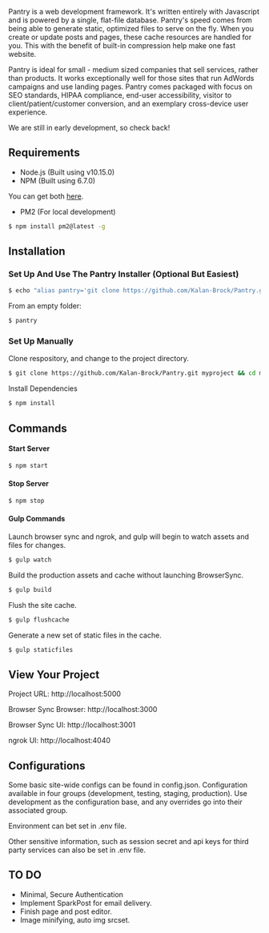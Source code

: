 Pantry is a web development framework. It's written entirely with Javascript and is powered by a single, flat-file database. Pantry's speed comes from being able to generate static, optimized files to serve on the fly. When you create or update posts and pages, these cache resources are handled for you. This with the benefit of built-in compression help make one fast website.

Pantry is ideal for small - medium sized companies that sell services, rather than products.  It works exceptionally well for those sites that run AdWords campaigns and use landing pages. Pantry comes packaged with focus on SEO standards, HIPAA compliance, end-user accessibility, visitor to client/patient/customer conversion, and an exemplary cross-device user experience.

We are still in early development, so check back!

## Requirements
- Node.js (Built using v10.15.0)
- NPM (Built using 6.7.0)

You can get both [here](https://nodejs.org).

- PM2 (For local development)

```bash
$ npm install pm2@latest -g
```


## Installation
### Set Up And Use The Pantry Installer (Optional But Easiest)

```bash
$ echo "alias pantry='git clone https://github.com/Kalan-Brock/Pantry.git . && npm install && npm start'" >> ~/.profile && source ~/.profile
```

From an empty folder:

```bash
$ pantry
```

### Set Up Manually

Clone respository, and change to the project directory.

```bash
$ git clone https://github.com/Kalan-Brock/Pantry.git myproject && cd myproject
```

Install Dependencies
```bash
$ npm install
```

## Commands

#### Start Server
```bash
$ npm start
```

#### Stop Server
```bash
$ npm stop
```

#### Gulp Commands
Launch browser sync and ngrok, and gulp will begin to watch assets and files for changes.

```bash
$ gulp watch
```

Build the production assets and cache without launching BrowserSync.

```bash
$ gulp build
```

Flush the site cache.

```bash
$ gulp flushcache
```

Generate a new set of static files in the cache.

```bash
$ gulp staticfiles
```



## View Your Project

Project URL:  http://localhost:5000

Browser Sync Browser:  http://localhost:3000

Browser Sync UI:  http://localhost:3001

ngrok UI:  http://localhost:4040

## Configurations

Some basic site-wide configs can be found in config.json.  Configuration available in four groups (development, testing, staging, production).  Use development as the configuration base, and any overrides go into their associated group.

Environment can bet set in .env file.

Other sensitive information, such as session secret and api keys for third party services can also be set in .env file.

## TO DO

- Minimal, Secure Authentication
- Implement SparkPost for email delivery.
- Finish page and post editor.
- Image minifying, auto img srcset.